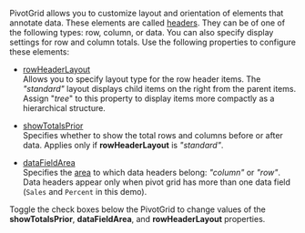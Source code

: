 PivotGrid allows you to customize layout and orientation of elements that annotate data. These elements are called [headers](/Documentation/Guide/UI_Components/PivotGrid/Visual_Elements/#Headers). They can be of one of the following types: row, column, or data. You can also specify display settings for row and column totals. Use the following properties to configure these elements: 

- [rowHeaderLayout](/Documentation/ApiReference/UI_Components/dxPivotGrid/Configuration/#rowHeaderLayout)            
Allows you to specify layout type for the row header items. The *"standard"* layout displays child items on the right from the parent items. Assign "*tree*" to this property to display items more compactly as a hierarchical structure. 

- [showTotalsPrior](/Documentation/ApiReference/UI_Components/dxPivotGrid/Configuration/#showTotalsPrior)        
Specifies whether to show the total rows and columns before or after data. Applies only if **rowHeaderLayout** is *"standard"*.

- [dataFieldArea](/Documentation/ApiReference/UI_Components/dxPivotGrid/Configuration/#dataFieldArea)     
Specifies the [area](/Documentation/ApiReference/Data_Layer/PivotGridDataSource/Configuration/fields/#area) to which data headers belong: *"column"* or *"row"*. Data headers appear only when pivot grid has more than one data field (`Sales` and `Percent` in this demo). 

Toggle the check boxes below the PivotGrid to change values of the **showTotalsPrior**, **dataFieldArea**, and **rowHeaderLayout** properties.
